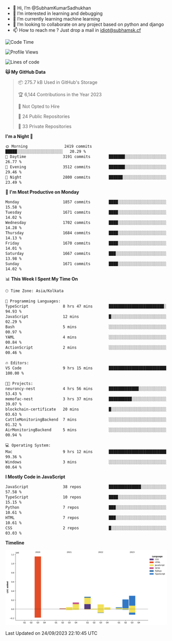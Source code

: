 - 👋 Hi, I’m @SubhamKumarSadhukhan
- 👀 I’m interested in learning and debugging
- 🌱 I’m currently learning machine learning
- 💞️ I’m looking to collaborate on any project based on python and django
- 📫 How to reach me ?
      Just drop a mail in idiot@subhamsk.cf

<!---
SubhamKumarSadhukhan/SubhamKumarSadhukhan is a ✨ special ✨ repository because its `README.md` (this file) appears on your GitHub profile.
You can click the Preview link to take a look at your changes.
--->


<!--START_SECTION:waka-->
![Code Time](http://img.shields.io/badge/Code%20Time-1%2C580%20hrs%209%20mins-blue)

![Profile Views](http://img.shields.io/badge/Profile%20Views-24-blue)

![Lines of code](https://img.shields.io/badge/From%20Hello%20World%20I%27ve%20Written-2.3%20million%20lines%20of%20code-blue)

**🐱 My GitHub Data** 

> 📦 275.7 kB Used in GitHub's Storage 
 > 
> 🏆 6,144 Contributions in the Year 2023
 > 
> 🚫 Not Opted to Hire
 > 
> 📜 24 Public Repositories 
 > 
> 🔑 33 Private Repositories 
 > 
**I'm a Night 🦉** 

```text
🌞 Morning                2419 commits        █████░░░░░░░░░░░░░░░░░░░░   20.29 % 
🌆 Daytime                3191 commits        ███████░░░░░░░░░░░░░░░░░░   26.77 % 
🌃 Evening                3512 commits        ███████░░░░░░░░░░░░░░░░░░   29.46 % 
🌙 Night                  2800 commits        ██████░░░░░░░░░░░░░░░░░░░   23.49 % 
```
📅 **I'm Most Productive on Monday** 

```text
Monday                   1857 commits        ████░░░░░░░░░░░░░░░░░░░░░   15.58 % 
Tuesday                  1671 commits        ████░░░░░░░░░░░░░░░░░░░░░   14.02 % 
Wednesday                1702 commits        ████░░░░░░░░░░░░░░░░░░░░░   14.28 % 
Thursday                 1684 commits        ████░░░░░░░░░░░░░░░░░░░░░   14.13 % 
Friday                   1670 commits        ████░░░░░░░░░░░░░░░░░░░░░   14.01 % 
Saturday                 1667 commits        ███░░░░░░░░░░░░░░░░░░░░░░   13.98 % 
Sunday                   1671 commits        ████░░░░░░░░░░░░░░░░░░░░░   14.02 % 
```


📊 **This Week I Spent My Time On** 

```text
🕑︎ Time Zone: Asia/Kolkata

💬 Programming Languages: 
TypeScript               8 hrs 47 mins       ████████████████████████░   94.93 % 
JavaScript               12 mins             █░░░░░░░░░░░░░░░░░░░░░░░░   02.29 % 
Bash                     5 mins              ░░░░░░░░░░░░░░░░░░░░░░░░░   00.97 % 
YAML                     4 mins              ░░░░░░░░░░░░░░░░░░░░░░░░░   00.84 % 
ActionScript             2 mins              ░░░░░░░░░░░░░░░░░░░░░░░░░   00.46 % 

🔥 Editors: 
VS Code                  9 hrs 15 mins       █████████████████████████   100.00 % 

🐱‍💻 Projects: 
neuroncy-nest            4 hrs 56 mins       █████████████░░░░░░░░░░░░   53.43 % 
memofac-nest             3 hrs 37 mins       ██████████░░░░░░░░░░░░░░░   39.07 % 
blockchain-certificate   20 mins             █░░░░░░░░░░░░░░░░░░░░░░░░   03.63 % 
CattleMonitoringBackend  7 mins              ░░░░░░░░░░░░░░░░░░░░░░░░░   01.32 % 
AirMonitoringBackend     5 mins              ░░░░░░░░░░░░░░░░░░░░░░░░░   00.94 % 

💻 Operating System: 
Mac                      9 hrs 12 mins       █████████████████████████   99.36 % 
Windows                  3 mins              ░░░░░░░░░░░░░░░░░░░░░░░░░   00.64 % 
```

**I Mostly Code in JavaScript** 

```text
JavaScript               38 repos            ██████████████░░░░░░░░░░░   57.58 % 
TypeScript               10 repos            ████░░░░░░░░░░░░░░░░░░░░░   15.15 % 
Python                   7 repos             ███░░░░░░░░░░░░░░░░░░░░░░   10.61 % 
HTML                     7 repos             ███░░░░░░░░░░░░░░░░░░░░░░   10.61 % 
CSS                      2 repos             █░░░░░░░░░░░░░░░░░░░░░░░░   03.03 % 
```



**Timeline**

![Lines of Code chart](https://raw.githubusercontent.com/SubhamKumarSadhukhan/SubhamKumarSadhukhan/main/assets/bar_graph.png)


 Last Updated on 24/09/2023 22:10:45 UTC
<!--END_SECTION:waka-->
